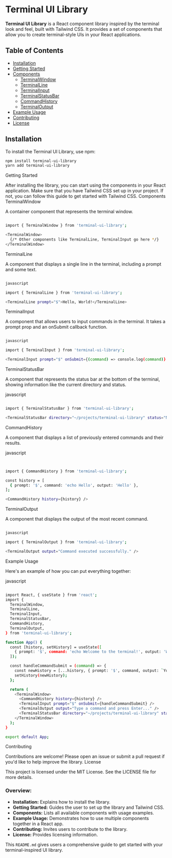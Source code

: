 # Terminal UI Library

**Terminal UI Library** is a React component library inspired by the terminal look and feel, built with Tailwind CSS. It provides a set of components that allow you to create terminal-style UIs in your React applications.

## Table of Contents

- [Installation](#installation)
- [Getting Started](#getting-started)
- [Components](#components)
  - [TerminalWindow](#terminalwindow)
  - [TerminalLine](#terminalline)
  - [TerminalInput](#terminalinput)
  - [TerminalStatusBar](#terminalstatusbar)
  - [CommandHistory](#commandhistory)
  - [TerminalOutput](#terminaloutput)
- [Example Usage](#example-usage)
- [Contributing](#contributing)
- [License](#license)

## Installation

To install the Terminal UI Library, use npm:

```bash
npm install terminal-ui-library
yarn add terminal-ui-library

```

Getting Started

After installing the library, you can start using the components in your React application. Make sure that you have Tailwind CSS set up in your project. If not, you can follow this guide to get started with Tailwind CSS.
Components
TerminalWindow

A container component that represents the terminal window.

```bash

import { TerminalWindow } from 'terminal-ui-library';

<TerminalWindow>
  {/* Other components like TerminalLine, TerminalInput go here */}
</TerminalWindow>


```


TerminalLine

A component that displays a single line in the terminal, including a prompt and some text.
```bash

javascript

import { TerminalLine } from 'terminal-ui-library';

<TerminalLine prompt="$">Hello, World!</TerminalLine>

```

TerminalInput

A component that allows users to input commands in the terminal. It takes a prompt prop and an onSubmit callback function.

```bash

javascript

import { TerminalInput } from 'terminal-ui-library';

<TerminalInput prompt="$" onSubmit={(command) => console.log(command)} />

```

TerminalStatusBar

A component that represents the status bar at the bottom of the terminal, showing information like the current directory and status.

javascript

```bash

import { TerminalStatusBar } from 'terminal-ui-library';

<TerminalStatusBar directory="~/projects/terminal-ui-library" status="Normal Mode" />

```

CommandHistory

A component that displays a list of previously entered commands and their results.

javascript

```bash


import { CommandHistory } from 'terminal-ui-library';

const history = [
  { prompt: '$', command: 'echo Hello', output: 'Hello' },
];

<CommandHistory history={history} />


```


TerminalOutput

A component that displays the output of the most recent command.


```bash

javascript

import { TerminalOutput } from 'terminal-ui-library';

<TerminalOutput output="Command executed successfully." />

```

Example Usage

Here's an example of how you can put everything together:

javascript

```bash

import React, { useState } from 'react';
import {
  TerminalWindow,
  TerminalLine,
  TerminalInput,
  TerminalStatusBar,
  CommandHistory,
  TerminalOutput,
} from 'terminal-ui-library';

function App() {
  const [history, setHistory] = useState([
    { prompt: '$', command: 'echo Welcome to the terminal!', output: 'Welcome to the terminal!' }
  ]);

  const handleCommandSubmit = (command) => {
    const newHistory = [...history, { prompt: '$', command, output: `You typed: ${command}` }];
    setHistory(newHistory);
  };

  return (
    <TerminalWindow>
      <CommandHistory history={history} />
      <TerminalInput prompt="$" onSubmit={handleCommandSubmit} />
      <TerminalOutput output="Type a command and press Enter..." />
      <TerminalStatusBar directory="~/projects/terminal-ui-library" status="Normal Mode" />
    </TerminalWindow>
  );
}

export default App;

```

Contributing

Contributions are welcome! Please open an issue or submit a pull request if you'd like to help improve the library.
License

This project is licensed under the MIT License. See the LICENSE file for more details.



### Overview:

- **Installation:** Explains how to install the library.
- **Getting Started:** Guides the user to set up the library and Tailwind CSS.
- **Components:** Lists all available components with usage examples.
- **Example Usage:** Demonstrates how to use multiple components together in a React app.
- **Contributing:** Invites users to contribute to the library.
- **License:** Provides licensing information.

This `README.md` gives users a comprehensive guide to get started with your terminal-inspired UI library.

